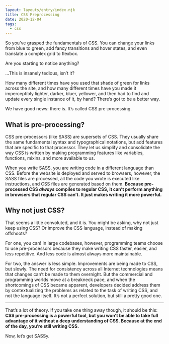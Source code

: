 ```yaml
---
layout: layouts/entry/index.njk
title: CSS Preprocessing
date: 2020-12-04
tags:
  - css
---
```


So you’ve grasped the fundamentals of CSS. You can change your links from blue to green, add fancy transitions and hover states, and even translate a complex grid to flexbox.

Are you starting to notice anything?

…This is insanely tedious, isn’t it?

How many different times have you used that shade of green for links across the site, and how many different times have you made it imperceptibly lighter, darker, bluer, yellower, and then had to find and update every single instance of it, by hand? There’s got to be a better way.

We have good news: there is. It’s called CSS pre-processing.

## What is pre-processing?

CSS pre-processors (like SASS) are supersets of CSS. They usually share the same fundamental syntax and typographical notations, but add features that are specific to that processor. They let us simplify and consolidate the way CSS is written by making programming features like variables, functions, mixins, and more available to us.

When you write SASS, you are writing code in a different language than CSS. Before the website is deployed and served to browsers, however, the SASS files are processed, all the code you wrote is executed like instructions, and CSS files are generated based on them. **Because pre-processed CSS _always_ compiles to regular CSS, it can’t perform anything in browsers that regular CSS can’t. It just makes writing it more powerful.**

## Why not just CSS?

That seems a little convoluted, and it is. You might be asking, why not just keep using CSS? Or improve the CSS language, instead of making offshoots?

For one, you can! In large codebases, however, programming teams choose to use pre-processors because they make writing CSS faster, easier, and less repetitive. And less code is almost always more maintainable.

For two, the answer is less simple. Improvements are being made to CSS, but slowly. The need for consistency across all Internet technologies means that changes can’t be made to them overnight. But the commercial and programming worlds move at a breakneck pace, and when the shortcomings of CSS became apparent, developers decided address them by contextualizing the problems as related to the task of writing CSS, and not the language itself. It’s not a perfect solution, but still a pretty good one.

---

That’s a lot of theory. If you take one thing away though, it should be this: **CSS pre-processing is a powerful tool, but you won’t be able to take full advantage of it without a deep understanding of CSS. Because at the end of the day, you’re still writing CSS.**

Now, let’s get SASSy.

